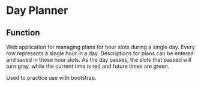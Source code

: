 # Day Planner

## Function

Web application for managing plans for hour slots during a single day. Every row represents a single hour in a day. Descriptions for plans can be entered and saved in those hour slots. As the day passes, the slots that passed will turn gray, while the current time is red and future times are green.

Used to practice use with bootstrap.